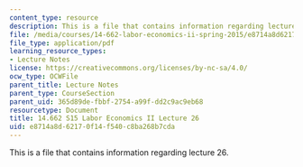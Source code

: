 ```yaml
---
content_type: resource
description: This is a file that contains information regarding lecture 26.
file: /media/courses/14-662-labor-economics-ii-spring-2015/e8714a8d62170f14f540c8ba268b7cda_MIT14_662S15_lecnotes26.pdf
file_type: application/pdf
learning_resource_types:
- Lecture Notes
license: https://creativecommons.org/licenses/by-nc-sa/4.0/
ocw_type: OCWFile
parent_title: Lecture Notes
parent_type: CourseSection
parent_uid: 365d89de-fbbf-2754-a99f-dd2c9ac9eb68
resourcetype: Document
title: 14.662 S15 Labor Economics II Lecture 26
uid: e8714a8d-6217-0f14-f540-c8ba268b7cda
---
```

This is a file that contains information regarding lecture 26.